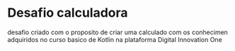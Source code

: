 # Desafio calculadora
desafio criado com o proposito de criar uma calculado com os conhecimen adquiridos
no curso basico de Kotlin na plataforma 
Digital Innovation One
